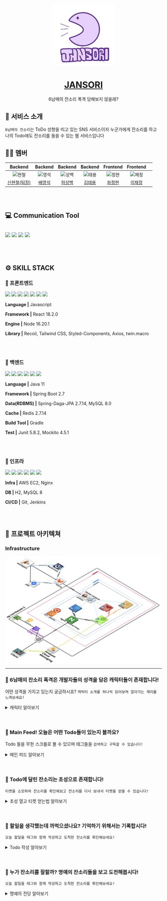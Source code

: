 <p align="middle" >
  <a href="http://www.jansori.site/">
    <img width="200px;" src="./docs/main.jpeg" alt="로고"/>
  </a>
</p>
<h1 align="middle"><a href="https://sokdaksokdak.com/">JANSORI</a></h1>
<p align="middle">6남매의 잔소리 폭격 당해보지 않을래?</p>
<p align="middle">
</p>

## 💬 서비스 소개

`6남매의 잔소리`는 ToDo 성향을 띠고 있는 SNS 서비스이자 누군가에게 잔소리를 하고 나의 Todo에도 잔소리를 들을 수 있는 웹 서비스입니다

## 🙌🏻 멤버

|                                         Backend                                          |                                          Backend                                          |                                          Backend                                          |                                         Backend                                         |                                        Frontend                                         |                                         Frontend                                         |     |
| :--------------------------------------------------------------------------------------: | :---------------------------------------------------------------------------------------: | :---------------------------------------------------------------------------------------: | :-------------------------------------------------------------------------------------: | :-------------------------------------------------------------------------------------: | :--------------------------------------------------------------------------------------: | --- |
| <img src="https://avatars.githubusercontent.com/u/65756225?v=4" width=400px alt="현철"/> | <img src="https://avatars.githubusercontent.com/u/122417011?v=4" width=400px alt="영석"/> | <img src="https://avatars.githubusercontent.com/u/112380381?v=4" width=400px alt="성백"/> | <img src="https://avatars.githubusercontent.com/u/86272688?v=4" width=400px alt="태용"> | <img src="https://avatars.githubusercontent.com/u/68845258?v=4" width=400px alt="정현"> | <img src="https://avatars.githubusercontent.com/u/112626357?v=4" width=400px alt="채정"> |
|                      [신현철(팀장)](https://github.com/moonn6pence)                      |                         [배영석](https://github.com/BaeYoungSuk)                          |                         [허성백](https://github.com/sungbaekheo)                          |                          [김태용](https://github.com/YongsHub)                          |                          [좌정현](https://github.com/imhynni)                           |                        [이채정](https://github.com/chaejeong-lee)                        |

<br><br>

## 💻 Communication Tool

## <img src="https://img.shields.io/badge/Github-181717?style=flat&logo=Github&logoColor=#181717"/> <img src="https://img.shields.io/badge/Notion-000000?style=flat&logo=Notion&logoColor=#000000"/> <img src="https://img.shields.io/badge/Mattermost-0058CC?style=flat&logo=mattermost&logoColor=#0058CC"/> <img src="https://img.shields.io/badge/GitLab-FC6D26?style=flat&logo=gitlab&logoColor=#FC6D26"/>

<br><br>

## ⚙️ SKILL STACK

### 🧷 프론트엔드

<img src="https://img.shields.io/badge/Javascript-F7DF1E?style=flat&logo=javascript&logoColor=white"/> <img src="https://img.shields.io/badge/Node.js-339933?style=flat&logo=node.js&logoColor=white"/> <img src="https://img.shields.io/badge/React-61DAFB?style=flat&logo=React&logoColor=white"/> <img src="https://img.shields.io/badge/tailwind css-06B6D4?style=flat&logo=tailwindcss&logoColor=white"/> <img src="https://img.shields.io/badge/Recoil-3578E5?style=flat&logo=Recoil&logoColor=white"/> <img src="https://img.shields.io/badge/styled components-DB7093?style=flat&logo=styledcomponents&logoColor=white"/> <img src="https://img.shields.io/badge/Axios-5A29E4?style=flat&logo=axios&logoColor=white"/>

**Language |** Javascript

**Framework |** React 18.2.0

**Engine |** Node 16.20.1

**Library |** Recoil, Tailwind CSS, Styled-Components, Axios, twin.macro

<br><br>

### 🧷 백엔드

<img src="https://img.shields.io/badge/Spring-6DB33F?style=flat&logo=Spring&logoColor=white"/> <img src="https://img.shields.io/badge/Spring Boot-6DB33F?style=flat&logo=SpringBoot&logoColor=white"/> <img src="https://img.shields.io/badge/Spring Security-6DB33F?style=flat&logo=Spring&logoColor=white"/> <img src="https://img.shields.io/badge/MySQL-4479A1?style=flat&logo=MySQL&logoColor=white"/> <img src="https://img.shields.io/badge/gradle-02303A?style=flat&logo=gradle&logoColor=white"/> <img src="https://img.shields.io/badge/redis-DC382D?style=flat&logo=redis&logoColor=white"/>

**Language |** Java 11

**Framework |** Spring Boot 2.7

**Data(RDBMS) |** Spring-Daga-JPA 2.7.14, MySQL 8.0

**Cache |** Redis 2.7.14

**Build Tool |** Gradle

**Test |** Junit 5.8.2, Mockito 4.5.1

<br><br>

### 🧷 인프라

<img src="https://img.shields.io/badge/ubuntu-E95420?style=flat&logo=ubuntu&logoColor=white"/> <img src="https://img.shields.io/badge/Jenkins-D24939?style=flat&logo=jenkins&logoColor=white"/> <img src="https://img.shields.io/badge/Amazon EC2-FF9900?style=flat&logo=amazonec2&logoColor=white"/> <img src="https://img.shields.io/badge/nginx-009639?style=flat&logo=nginx&logoColor=white"/> <img src="https://img.shields.io/badge/amazons3-569A31?style=flat&logo=amazons3&logoColor=white"/> <img src="https://img.shields.io/badge/docker-2496ED?style=flat&logo=docker&logoColor=white"/>

**Infra |** AWS EC2, Nginx

**DB |** H2, MySQL 8

**CI/CD |** Git, Jenkins

<br><br>

## 🏬 프로젝트 아키텍쳐

### Infrastructure

<img src="./docs/infra.png"/>

---

### 🦊 6남매의 잔소리 폭격은 개발자들의 성격을 담은 캐릭터들이 존재합니다!

어떤 성격을 가지고 있는지 궁금하시죠?
`캐릭터 소개를 하나씩 읽어보며 알아가는 재미를 느껴보세요!`
<br>

<details>
<summary>캐릭터 알아보기</summary>
<div markdown="1">
<img src="./docs/character.gif"/>
</div>
</details>

<br>
<br>

### 🐼 Main Feed! 오늘은 어떤 Todo들이 있는지 볼까요?

Todo 들을 무한 스크롤로 볼 수 있으며 태그들을 `검색하고 구독할 수 있습니다!`

<details>
<summary>메인 피드 알아보기</summary>
<div markdown="1">
<img src="./docs/main_feed.gif"/>
</div>
</details>

<br>
<br>

### 🐻 Todo에 달린 잔소리는 초성으로 존재합니다!

`티켓을 소모하여 잔소리를 확인해보고 잔소리를 다시 보내서 티켓을 얻을 수 있습니다!`

<details>
<summary>초성 열고 티켓 얻는법 알아보기</summary>
<div markdown="1">
<img src="./docs/nags.gif"/>
</div>
</details>

<br>
<br>

### 🐒 할일을 생각했는데 까먹으셨나요? 기억하기 위해서는 기록합시다!

`오늘 할일을 태그와 함께 작성하고 도착한 잔소리를 확인해보세요!`

<details>
<summary>Todo 작성 알아보기</summary>
<div markdown="1">
<img src="./docs/todo.gif"/>
</div>
</details>

<br>
<br>

### 🐸 누가 잔소리를 잘할까? 명예의 잔소리들을 보고 도전해봅시다!

`오늘 할일을 태그와 함께 작성하고 도착한 잔소리를 확인해보세요!`

<details>
<summary>명예의 전당 알아보기</summary>
<div markdown="1">
<img src="./docs/ranking.gif"/>
</div>
</details>

<br>
<br>
